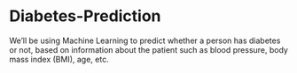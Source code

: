 # Diabetes-Prediction
We’ll be using Machine Learning to predict whether a person has diabetes or not, based on information about the patient such as blood pressure, body mass index (BMI), age, etc.

